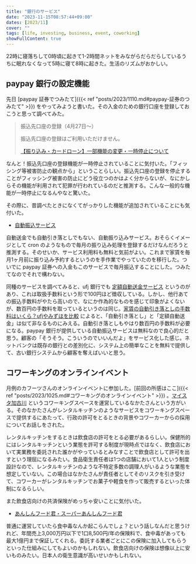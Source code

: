 ```yaml
---
title: "銀行のサービス"
date: "2023-11-15T08:57:44+09:00"
dates: [2023/11]
cover: ""
tags: [life, investing, business, event, coworking]
showFullContent: true
---
```


22時に寝落ちして0時頃に起きて1-2時間ネットをみながらだらだらしているうちに眠れなくなって5時に寝て8時に起きた。生活のリズムがおかしい。

## paypay 銀行の設定機能

先日 [paypay 証券でつみたて]({{< ref "posts/2023/1110.md#paypay-証券のつみたて" >}}) をやってみようと書いた。その入金のための銀行口座を登録しておこうと思って調べてみた。

> 振込先口座の登録（4月27日～）
> 
> 振込先口座の登録はご利用いただけません。
> 
> [【振り込み・カードローン】一部機能の変更・一時停止について](https://help.paypay-bank.co.jp/hc/ja/articles/900001941843--%E6%8C%AF%E3%82%8A%E8%BE%BC%E3%81%BF-%E3%82%AB%E3%83%BC%E3%83%89%E3%83%AD%E3%83%BC%E3%83%B3-%E4%B8%80%E9%83%A8%E6%A9%9F%E8%83%BD%E3%81%AE%E5%A4%89%E6%9B%B4-%E4%B8%80%E6%99%82%E5%81%9C%E6%AD%A2%E3%81%AB%E3%81%A4%E3%81%84%E3%81%A6-9%E6%9C%8819%E6%97%A5%E6%9B%B4%E6%96%B0-)

なんと！振込先口座の登録機能が一時停止されていることに気付いた。「フィッシング等被害防止の観点から」ということらしい。振込先口座の登録を停止することがフィッシング被害の防止にどう役立つのかはよく分からないが、なにかしらその機能が利用されて犯罪が行われているのだと推測する。こんな一般的な機能が一時停止になるんやなと驚いた。

その際に、昔調べたときになくてがっかりした機能が追加されていることにも気付いた。

* [自動振込サービス](https://www.paypay-bank.co.jp/payment/auto-transfer.html)

自動送金でも自動引き落としでもない、自動振り込みサービス。おそらくイメージとして cron のようなもので毎月の振り込み処理を登録するだけなんだろうと推測する。そのせいか、サービス利用料も無料と気前がよい。これまで家賃を毎月1ヶ月前に振り込み予約するというのを手作業でやっていたのを移行した。ついでに paypay 証券への入金もこのサービスで毎月振込することにした。つみたてなのでそれで構わない。

同種のサービスを調べてみると、ufj 銀行でも [定額自動送金サービス](https://www.bk.mufg.jp/tsukau/furikomi/teigakujidosoukin/index.html) というのがあり、これは取扱手数料という形で100円ほど徴収している。しかし、他行あての振込手数料がやたら高いので、なにか作為的なものを感じて印象がよくないが、数百円の手数料を取っているというのは同じ。[家賃の自動引き落としの手数料はいくら？ufjやみずほを比較](https://a-i-u.jp/aiu0000712-post/) によると、「自動引き落とし」と「定額自動送金」は似て非なるものにみえる。自動引き落としもやはり数百円の手数料が必要になる。paypay 銀行が提供している自動振込サービスは無料なので良心的だと思う。顧客の「そうそう。こういうのでいいんだよ」をサービス化した感じ。ネットバンクは既存の銀行との差別化に、システム上の簡単なことを無料で提供して、古い銀行システムから顧客を奪えばいいと思う。

## コワーキングのオンラインイベント

月例のカフーツさんのオンラインイベントに参加した。[前回の所感はここ]({{< ref "posts/2023/1025.md#コワーキングのオンラインイベント" >}}) 。[マイスタ加古川](https://my-st.fun/) というコワーキングスペースを運営しているなかたさんという方がいる。そのなかたさんがレンタルキッチンのようなサービスをコワーキングスペースで提供するにあたって、行政の許可をとるときの背景やコワーカーからの採用についてお話しをされた。

レンタルキッチンをするときは飲食店の許可をとる必要があるらしい。保健所的にはレンタルキッチンという業態を許可する制度が現時点ではなく、飲食店において実業務を委託された誰かがやっているとみなすことで飲食店として許可を出すという理屈になるみたい。食品衛生責任者は1つの店舗において1人という制度設計なので、レンタルキッチンのような不特定多数の調理人がいるような業態を想定していない。この場合はなかたさんが責任者としてそのリスクを引き受けて、コワーカーがレンタルキッチンでお菓子や軽食を作って販売するといった体制になるらしい。

また飲食店向けの共済保険がめっちゃ安いことに気付いた。

* [あんしんフード君・スーパーあんしんフード君](https://www.n-shokuei.jp/kyousai/anshin_food.html)

普通に運営していたら食中毒なんか起こらんでしょ？という話しなんだと思うけれど、年間売上3,000万円以下で1口8,500円/年の保険料で、食中毒があっても最大1億円まで保証してくれる。委託する業者ごとにこの保険に加入してもらうといった仕組みにしてもよいのかもしれない。飲食店向けの保険は想像以上に安いものみたい。日本人の衛生意識が高いせいかもしれない。

